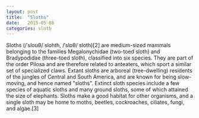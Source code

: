 ```yaml
---
layout: post
title:  "Sloths"
date:   2015-05-08
categories: sloth
---
```


Sloths (/ˈsloʊθ/ slohth, /ˈslɒθ/ sloth)[2] are medium-sized mammals belonging to the families Megalonychidae (two-toed sloth) and Bradypodidae (three-toed sloth), classified into six species. They are part of the order Pilosa and are therefore related to anteaters, which sport a similar set of specialized claws. Extant sloths are arboreal (tree-dwelling) residents of the jungles of Central and South America, and are known for being slow-moving, and hence named "sloths". Extinct sloth species include a few species of aquatic sloths and many ground sloths, some of which attained the size of elephants.
Sloths make a good habitat for other organisms, and a single sloth may be home to moths, beetles, cockroaches, ciliates, fungi, and algae.[3]